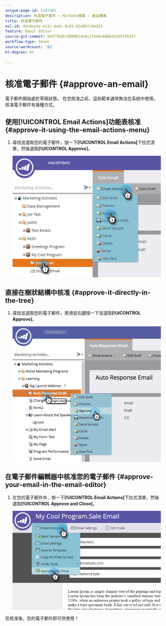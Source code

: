 ```yaml
---
unique-page-id: 1147342
description: 核准電子郵件 — Marketo檔案 — 產品檔案
title: 核准電子郵件
exl-id: dec8ce3e-e11c-4edc-8c81-82a95fc8ed13
feature: Email Editor
source-git-commit: 0d37fbdb7d08901458c1744dc68893e155176327
workflow-type: tm+mt
source-wordcount: '92'
ht-degree: 0%

---
```


# 核准電子郵件 {#approve-an-email}

電子郵件開始處於草稿狀態。 在您核准之前，這些範本通常無法在系統中使用。 核准電子郵件有幾種方式。

## 使用[!UICONTROL Email Actions]功能表核准 {#approve-it-using-the-email-actions-menu}

1. 尋找並選取您的電子郵件，按一下&#x200B;**[!UICONTROL Email Actions]**&#x200B;下拉式清單，然後選取&#x200B;**[!UICONTROL Approve]**。

   ![](assets/one.png)

## 直接在樹狀結構中核准 {#approve-it-directly-in-the-tree}

1. 尋找並選取您的電子郵件，用滑鼠右鍵按一下並選取&#x200B;**[!UICONTROL Approve]**。

   ![](assets/approveemail.png)

## 在電子郵件編輯器中核准您的電子郵件 {#approve-your-email-in-the-email-editor}

1. 在您的電子郵件中，按一下&#x200B;**[!UICONTROL Email Actions]**&#x200B;下拉式清單，然後選取&#x200B;**[!UICONTROL Approve and Close]**。

   ![](assets/three.png)

在核准後，您的電子郵件即可供使用！
